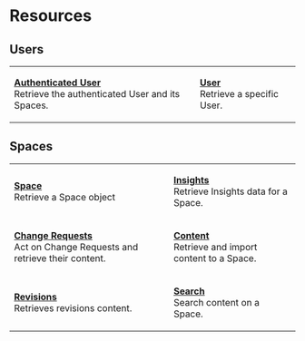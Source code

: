 # Resources

## Users

|                                                                                                                                              |                                                                                                          |
| -------------------------------------------------------------------------------------------------------------------------------------------- | -------------------------------------------------------------------------------------------------------- |
| <p><strong></strong><a href="users/README.md"><strong>Authenticated User</strong></a><br>Retrieve the authenticated User and its Spaces.</p> | <p><strong></strong><a href="users/README.md"><strong>User</strong></a><br>Retrieve a specific User.</p> |

## Spaces

|                                                                                                                                                        |                                                                                                                             |
| ------------------------------------------------------------------------------------------------------------------------------------------------------ | --------------------------------------------------------------------------------------------------------------------------- |
| <p><strong></strong><a href="spaces/README.md"><strong>Space</strong></a><br>Retrieve a Space object</p>                                               | <p><strong></strong><a href="spaces/insights.md"><strong>Insights</strong></a><br>Retrieve Insights data for a Space.</p>   |
| <p><strong></strong><a href="spaces/change-requests.md"><strong>Change Requests</strong></a><br>Act on Change Requests and retrieve their content.</p> | <p><strong></strong><a href="spaces/content.md"><strong>Content</strong></a><br>Retrieve and import content to a Space.</p> |
| <p><strong></strong><a href="spaces/revisions.md"><strong>Revisions</strong></a><br>Retrieves revisions content.</p>                                   | <p><strong></strong><a href="spaces/README.md"><strong>Search</strong></a><br>Search content on a Space.</p>                |
